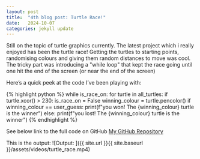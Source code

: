 ```yaml
---
layout: post
title:  "4th blog post: Turtle Race!"
date:   2024-10-07
categories: jekyll update
---
```

Still on the topic of turtle graphics currently. The latest project which i really enjoyed has been the turtle race!
Getting the turtles to starting points, randomising colours and giving them random distances to move was cool.
The tricky part was introducing a "while loop" that kept the race going until one hit the end of the screen (or near the end of the screen)

Here’s a quick peek at the code I’ve been playing with:


{% highlight python %}
while is_race_on:
    for turtle in all_turtles:
        if turtle.xcor() > 230:
            is_race_on = False
            winning_colour = turtle.pencolor()
            if winning_colour == user_guess:
                print(f"you won! The {winning_colour} turtle is the winner")
            else:
                print(f"you lost! The {winning_colour} turtle is the winner")
{% endhighlight %}

See below link to the full code on GitHub
[My GitHub Repository](https://github.com/Arshad-Munir1/turtle_race)

This is the output:
![Output: ]({{ site.url }}{{ site.baseurl }}/assets/videos/turtle_race.mp4)